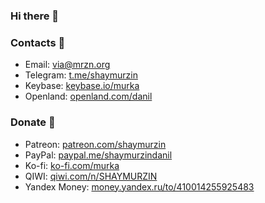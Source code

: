 ### Hi there 👋

### Contacts 💬
- Email: via@mrzn.org
- Telegram: [t.me/shaymurzin](https://t.me/shaymurzin)
- Keybase: [keybase.io/murka](https://keybase.io/murka)
- Openland: [openland.com/danil](https://openland.com/danil)

### Donate 🤑
- Patreon: [patreon.com/shaymurzin](https://patreon.com/shaymurzin)
- PayPal: [paypal.me/shaymurzindanil](https://paypal.me/shaymurzindanil)
- Ko-fi: [ko-fi.com/murka](https://ko-fi.com/murka)
- QIWI: [qiwi.com/n/SHAYMURZIN](https://qiwi.com/n/SHAYMURZIN)
- Yandex Money: [money.yandex.ru/to/410014255925483](https://money.yandex.ru/to/410014255925483)
